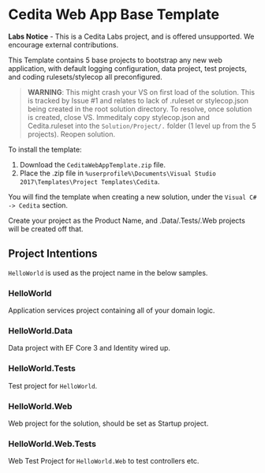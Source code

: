 # Cedita Web App Base Template

**Labs Notice** - This is a Cedita Labs project, and is offered unsupported. We encourage external contributions.

This Template contains 5 base projects to bootstrap any new web application, with default logging configuration, data project, test projects, and coding rulesets/stylecop all preconfigured.

> **WARNING**: This might crash your VS on first load of the solution. This is tracked by Issue #1 and relates to lack of .ruleset or stylecop.json being created in the root solution directory. To resolve, once solution is created, close VS. Immeditaly copy stylecop.json and Cedita.ruleset into the `Solution/Project/.` folder (1 level up from the 5 projects). Reopen solution.

To install the template:

1. Download the `CeditaWebAppTemplate.zip` file.
2. Place the .zip file in `%userprofile%\Documents\Visual Studio 2017\Templates\Project Templates\Cedita`.

You will find the template when creating a new solution, under the `Visual C# -> Cedita` section.

Create your project as the Product Name, and .Data/.Tests/.Web projects will be created off that.

## Project Intentions

`HelloWorld` is used as the project name in the below samples.

### HelloWorld
Application services project containing all of your domain logic.

### HelloWorld.Data
Data project with EF Core 3 and Identity wired up.

### HelloWorld.Tests
Test project for `HelloWorld`.

### HelloWorld.Web
Web project for the solution, should be set as Startup project.

### HelloWorld.Web.Tests
Web Test Project for `HelloWorld.Web` to test controllers etc.
